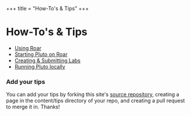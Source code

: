 +++
title = "How-To's & Tips"
+++

# How-To's & Tips
- [Using Roar](roar/)
- [Starting Pluto on Roar](labs/starting/)
- [Creating & Submitting Labs](labs/)
- [Running Pluto locally](pluto/local/)

### Add your tips
You can add your tips by forking this site's [source repository](/), creating a page in the content/tips directory of your repo, and creating a pull request to merge it in.  Thanks!
